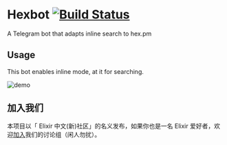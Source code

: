 # Hexbot [![Build Status](https://github-ci.bluerain.io/api/badges/elixirchina/hexbot/status.svg)](https://github-ci.bluerain.io/elixirchina/hexbot)

A Telegram bot that adapts inline search to hex.pm

## Usage

This bot enables inline mode, at it for searching.

![demo](https://github.com/elixirchina/hexbot/raw/master/demo/demo2.gif)

## 加入我们

本项目以「 Elixir 中文(新)社区」的名义发布，如果你也是一名 Elixir 爱好者，欢迎[加入](https://t.me/elixir_cn)我们的讨论组（闲人勿扰）。
